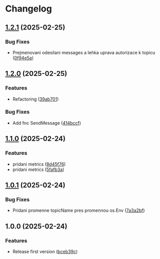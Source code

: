 # Changelog

## [1.2.1](https://github.com/Cloud-for-You/alertmanager-webhook-server/compare/v1.2.0...v1.2.1) (2025-02-25)


### Bug Fixes

* Prejmenovani odesilani messages a lehka uprava autorizace k topicu ([0f94e5a](https://github.com/Cloud-for-You/alertmanager-webhook-server/commit/0f94e5a2527293f44155cdc42b578f8a5b9c235f))

## [1.2.0](https://github.com/Cloud-for-You/alertmanager-webhook-server/compare/v1.1.0...v1.2.0) (2025-02-25)


### Features

* Refactoring ([39ab701](https://github.com/Cloud-for-You/alertmanager-webhook-server/commit/39ab7018a59e43869f497ea247c3c6512b6eea54))


### Bug Fixes

* Add fnc SendMessage ([414bccf](https://github.com/Cloud-for-You/alertmanager-webhook-server/commit/414bccfb5700e243cd8f2cc1bfbaafc348b0a77d))

## [1.1.0](https://github.com/Cloud-for-You/alertmanager-webhook-server/compare/v1.0.1...v1.1.0) (2025-02-24)


### Features

* pridani metrics ([8d45f76](https://github.com/Cloud-for-You/alertmanager-webhook-server/commit/8d45f76168865f53bba61194e0fc21a4c1c11734))
* pridani metrics ([5fafb3a](https://github.com/Cloud-for-You/alertmanager-webhook-server/commit/5fafb3a470ab1142b278e0fb998e8fad1b1e3e52))

## [1.0.1](https://github.com/Cloud-for-You/alertmanager-webhook-server/compare/v1.0.0...v1.0.1) (2025-02-24)


### Bug Fixes

* Pridani promenne topicName pres promennou os.Env ([7a3a2bf](https://github.com/Cloud-for-You/alertmanager-webhook-server/commit/7a3a2bf1a5c6d03e9706fc3c7cccf6f46067205c))

## 1.0.0 (2025-02-24)


### Features

* Release first version ([bceb39c](https://github.com/Cloud-for-You/alertmanager-webhook-server/commit/bceb39c0c8ac2386303e532489f600a47e27e53a))

